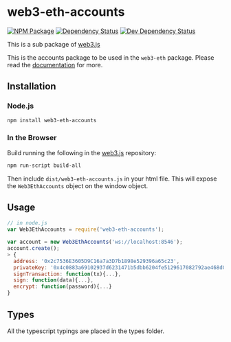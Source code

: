 # web3-eth-accounts

[![NPM Package][npm-image]][npm-url] [![Dependency Status][deps-image]][deps-url] [![Dev Dependency Status][deps-dev-image]][deps-dev-url]

This is a sub package of [web3.js][repo]

This is the accounts package to be used in the `web3-eth` package.
Please read the [documentation][docs] for more.

## Installation

### Node.js

```bash
npm install web3-eth-accounts
```

### In the Browser

Build running the following in the [web3.js][repo] repository:

```bash
npm run-script build-all
```

Then include `dist/web3-eth-accounts.js` in your html file.
This will expose the `Web3EthAccounts` object on the window object.

## Usage

```js
// in node.js
var Web3EthAccounts = require('web3-eth-accounts');

var account = new Web3EthAccounts('ws://localhost:8546');
account.create();
> {
  address: '0x2c7536E3605D9C16a7a3D7b1898e529396a65c23',
  privateKey: '0x4c0883a69102937d6231471b5dbb6204fe5129617082792ae468d01a3f362318',
  signTransaction: function(tx){...},
  sign: function(data){...},
  encrypt: function(password){...}
}
```

## Types

All the typescript typings are placed in the types folder.

[docs]: http://web3js.readthedocs.io/en/1.0/
[repo]: https://github.com/ethereum/web3.js
[npm-image]: https://img.shields.io/npm/v/web3-eth-accounts.svg
[npm-url]: https://npmjs.org/package/web3-eth-accounts
[deps-image]: https://david-dm.org/ethereum/web3.js/1.x/status.svg?path=packages/web3-eth-accounts
[deps-url]: https://david-dm.org/ethereum/web3.js/1.x?path=packages/web3-eth-accounts
[deps-dev-image]: https://david-dm.org/ethereum/web3.js/1.x/dev-status.svg?path=packages/web3-eth-accounts
[deps-dev-url]: https://david-dm.org/ethereum/web3.js/1.x?type=dev&path=packages/web3-eth-accounts
